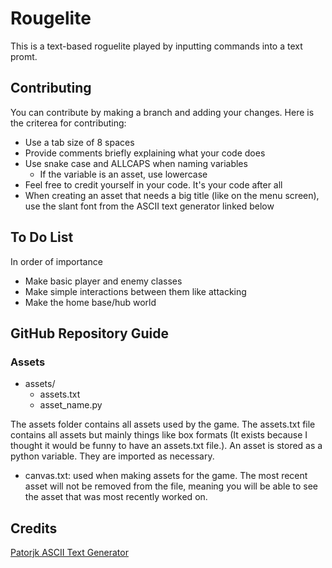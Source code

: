 # Rougelite

This is a text-based roguelite played by inputting commands into a text promt. 

## Contributing

You can contribute by making a branch and adding your changes. Here is the criterea for contributing:
- Use a tab size of 8 spaces
- Provide comments briefly explaining what your code does
- Use snake case and ALLCAPS when naming variables
    - If the variable is an asset, use lowercase
- Feel free to credit yourself in your code. It's your code after all
- When creating an asset that needs a big title (like on the menu screen), use the slant font from the ASCII text generator linked below

## To Do List

In order of importance

- Make basic player and enemy classes
- Make simple interactions between them like attacking
- Make the home base/hub world

## GitHub Repository Guide

### Assets

- assets/
  - assets.txt
  - asset_name.py

The assets folder contains all assets used by the game. The assets.txt file contains all assets but mainly things like box formats (It exists because I thought it would be funny to have an assets.txt file.).
An asset is stored as a python variable. They are imported as necessary.

- canvas.txt: used when making assets for the game. The most recent asset will not be removed from the file, meaning you will be able to see the asset that was most recently worked on.

## Credits

<a href="https://patorjk.com/software/taag/" target="_blank">Patorjk ASCII Text Generator</a>
